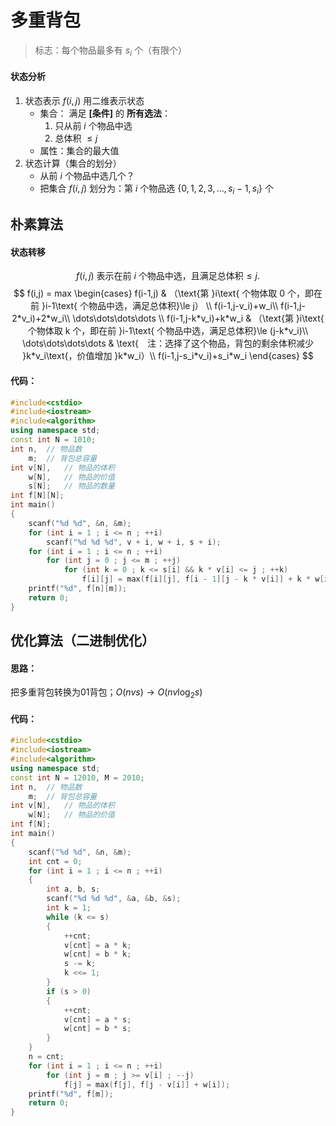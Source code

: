 # 多重背包
>标志：每个物品最多有 $s_i$ 个（有限个）
#### 状态分析
1. 状态表示 $f(i,j)$ 用二维表示状态
   * 集合： 满足 **[条件]** 的 **所有选法**：
      1. 只从前 $i$ 个物品中选
      2. 总体积 $\le j$
   * 属性：集合的最大值
2. 状态计算（集合的划分）
   * 从前 $i$ 个物品中选几个？
   * 把集合 $f(i,j)$ 划分为：第 $i$ 个物品选 $\{0,1,2,3,\dots,s_i-1,s_i\}$ 个
## 朴素算法
#### 状态转移
$$f(i,j)\text{ 表示在前 }i\text{ 个物品中选，且满足总体积}\le j.$$
$$
f(i,j) = max \begin{cases}
  f(i-1,j) & （\text{第 }i\text{ 个物体取 0 个，即在前 }i-1\text{ 个物品中选，满足总体积}\le j） \\
  f(i-1,j-v_i)+w_i\\
  f(i-1,j-2*v_i)+2*w_i\\
  \dots\dots\dots\dots \\
  f(i-1,j-k*v_i)+k*w_i & （\text{第 }i\text{ 个物体取 k 个，即在前 }i-1\text{ 个物品中选，满足总体积}\le (j-k*v_i)\\
  \dots\dots\dots\dots & \text{　注：选择了这个物品，背包的剩余体积减少 }k*v_i\text{，价值增加 }k*w_i）\\
  f(i-1,j-s_i*v_i)+s_i*w_i
\end{cases}
$$
#### 代码：
```cpp
#include<cstdio>
#include<iostream>
#include<algorithm>
using namespace std;
const int N = 1010;
int n,	// 物品数
    m;	// 背包总容量
int v[N],	// 物品的体积
    w[N],	// 物品的价值
    s[N];	// 物品的数量
int f[N][N];
int main()
{
	scanf("%d %d", &n, &m);
	for (int i = 1 ; i <= n ; ++i)
		scanf("%d %d %d", v + i, w + i, s + i);
	for (int i = 1 ; i <= n ; ++i)
		for (int j = 0 ; j <= m ; ++j)
			for (int k = 0 ; k <= s[i] && k * v[i] <= j ; ++k)
				f[i][j] = max(f[i][j], f[i - 1][j - k * v[i]] + k * w[i]);
	printf("%d", f[n][m]);
	return 0;
}
```
## 优化算法（二进制优化）
#### 思路：
把多重背包转换为01背包；$O(nvs)\to O(nv\log_2 s)$
#### 代码：
```cpp
#include<cstdio>
#include<iostream>
#include<algorithm>
using namespace std;
const int N = 12010, M = 2010;
int n,	// 物品数
    m;	// 背包总容量
int v[N],	// 物品的体积
    w[N];	// 物品的价值
int f[N];
int main()
{
	scanf("%d %d", &n, &m);
	int cnt = 0;
	for (int i = 1 ; i <= n ; ++i)
	{
		int a, b, s;
		scanf("%d %d %d", &a, &b, &s);
		int k = 1;
		while (k <= s)
		{
			++cnt;
			v[cnt] = a * k;
			w[cnt] = b * k;
			s -= k;
			k <<= 1;
		}
		if (s > 0)
		{
			++cnt;
			v[cnt] = a * s;
			w[cnt] = b * s;
		}
	}
	n = cnt;
	for (int i = 1 ; i <= n ; ++i)
		for (int j = m ; j >= v[i] ; --j)
			f[j] = max(f[j], f[j - v[i]] + w[i]);
	printf("%d", f[m]);
	return 0;
}
```